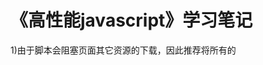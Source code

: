 # 《高性能javascript》学习笔记  

1)由于脚本会阻塞页面其它资源的下载，因此推荐将所有的<script>标签尽可能放到<body>标签的底部，以尽量减少对整个页面下载的影响。

2）减少外链的JS,CSS等的http请求

3）<script defer > defer:延迟加载  。defer中的脚本在window.onload执行之前。
  
4）一个标识符所在的位置越深，它的读写速度也就越慢。因此函数中读写局部变量总是最快的，而读写全局变量通常是最慢的。

5）小心使用闭包

6）减少DOM的访问与修改

7）element.cloneNode 替代 document.createElement

8)querySelectorAll()的使用

9）减少重绘repaints 重排 reflows

10) 让动画元素脱离文档流

11）使用事件委托来减少事件处理器的数量

12）正则减少回溯

13）预加载，JAVASCRIPT压缩合并，使用缓存
